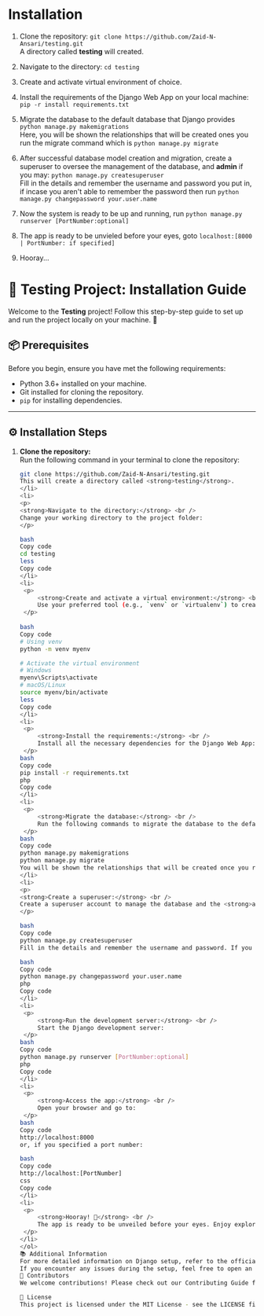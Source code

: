 <h1>Installation</h1>
<ol>
	<li>
		<p>
			Clone the repository: <code>git clone https://github.com/Zaid-N-Ansari/testing.git</code><br />
			A directory called <b>testing</b> will created.
		</p>
	</li>
	<li>
		<p>
			Navigate to the directory: <code>cd testing</code>
		</p>
	</li>
	<li>
		<p>
			Create and activate virtual environment of choice.
		</p>
	</li>
	<li>
		<p>
			Install the requirements of the Django Web App on your local machine: <code>pip -r install requirements.txt</code>
		</p>
	</li>
	<li>
		<p>
			Migrate the database to the default database that Django provides <code>python manage.py makemigrations</code><br />
			Here, you will be shown the relationships that will be created ones you run the migrate command which is <code>python manage.py migrate</code>
		</p>
	</li>
	<li>
		<p>
			After successful database model creation and migration, create a superuser to oversee the management of the database, and <b>admin</b> if you may: <code>python manage.py createsuperuser</code><br />
			Fill in the details and remember the username and password you put in, if incase you aren't able to remember the password then run <code>python manage.py changepassword your.user.name</code>
		</p>
	</li>
	<li>
		<p>
			Now the system is ready to be up and running, run <code>python manage.py runserver [PortNumber:optional]</code>
		</p>
	</li>
	<li>
		<p>
			The app is ready to be unvieled before your eyes, goto <code>localhost:[8000 | PortNumber: if specified]</code>
		</p>
	</li>
	<li><p>Hooray...</p></li>
</ol>



# 🌟 Testing Project: Installation Guide

Welcome to the **Testing** project! Follow this step-by-step guide to set up and run the project locally on your machine. 🚀

## 📦 Prerequisites

Before you begin, ensure you have met the following requirements:

- Python 3.6+ installed on your machine.
- Git installed for cloning the repository.
- `pip` for installing dependencies.

---

## ⚙️ Installation Steps

<ol>
	<li>
		<p>
			<strong>Clone the repository:</strong> <br />
			Run the following command in your terminal to clone the repository:
		</p>
		
   ```bash
   git clone https://github.com/Zaid-N-Ansari/testing.git
This will create a directory called <strong>testing</strong>.
</li>
<li>
<p>
<strong>Navigate to the directory:</strong> <br />
Change your working directory to the project folder:
</p>

bash
Copy code
cd testing
less
Copy code
</li>
<li>
	<p>
		<strong>Create and activate a virtual environment:</strong> <br />
		Use your preferred tool (e.g., `venv` or `virtualenv`) to create and activate a virtual environment:
	</p>
	
bash
Copy code
# Using venv
python -m venv myenv

# Activate the virtual environment
# Windows
myenv\Scripts\activate
# macOS/Linux
source myenv/bin/activate
less
Copy code
</li>
<li>
	<p>
		<strong>Install the requirements:</strong> <br />
		Install all the necessary dependencies for the Django Web App:
	</p>
bash
Copy code
pip install -r requirements.txt
php
Copy code
</li>
<li>
	<p>
		<strong>Migrate the database:</strong> <br />
		Run the following commands to migrate the database to the default Django database:
	</p>
bash
Copy code
python manage.py makemigrations
python manage.py migrate
You will be shown the relationships that will be created once you run the migrate command.
</li>
<li>
<p>
<strong>Create a superuser:</strong> <br />
Create a superuser account to manage the database and the <strong>admin</strong> interface:
</p>

bash
Copy code
python manage.py createsuperuser
Fill in the details and remember the username and password. If you forget the password, you can change it using:

bash
Copy code
python manage.py changepassword your.user.name
php
Copy code
</li>
<li>
	<p>
		<strong>Run the development server:</strong> <br />
		Start the Django development server:
	</p>
bash
Copy code
python manage.py runserver [PortNumber:optional]
php
Copy code
</li>
<li>
	<p>
		<strong>Access the app:</strong> <br />
		Open your browser and go to:
	</p>
bash
Copy code
http://localhost:8000
or, if you specified a port number:

bash
Copy code
http://localhost:[PortNumber]
css
Copy code
</li>
<li>
	<p>
		<strong>Hooray! 🎉</strong> <br />
		The app is ready to be unveiled before your eyes. Enjoy exploring! 👀
	</p>
</li>
</ol>
📚 Additional Information
For more detailed information on Django setup, refer to the official Django documentation.
If you encounter any issues during the setup, feel free to open an issue in the GitHub repository or contact the maintainers.
👥 Contributors
We welcome contributions! Please check out our Contributing Guide for more details.

📄 License
This project is licensed under the MIT License - see the LICENSE file for details.